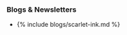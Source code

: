 <!-- Reading -->

### Blogs & Newsletters

- {% include blogs/scarlet-ink.md %}

<!-- Listening -->

<!-- Watching -->

<!-- Discussing -->

<!-- Doing -->